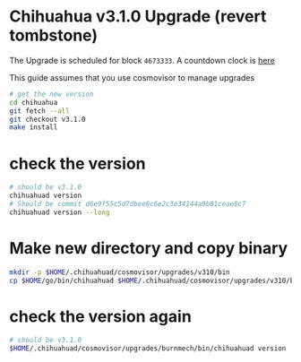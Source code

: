 # Chihuahua v3.1.0 Upgrade (revert tombstone)

The Upgrade is scheduled for block `4673333`. A countdown clock is [here](https://www.mintscan.io/chihuahua/blocks/4673333)

This guide assumes that you use cosmovisor to manage upgrades

```bash
# get the new version
cd chihuahua
git fetch --all
git checkout v3.1.0
make install
```

# check the version

```bash
# should be v3.1.0
chihuahuad version
# Should be commit d6e9f55c5d7dbee8c6e2c3e34144a9b81ceae8c7
chihuahuad version --long
```

# Make new directory and copy binary

```bash
mkdir -p $HOME/.chihuahuad/cosmovisor/upgrades/v310/bin
cp $HOME/go/bin/chihuahuad $HOME/.chihuahuad/cosmovisor/upgrades/v310/bin
```

# check the version again

```bash
# should be v3.1.0
$HOME/.chihuahuad/cosmovisor/upgrades/burnmech/bin/chihuahuad version
```
